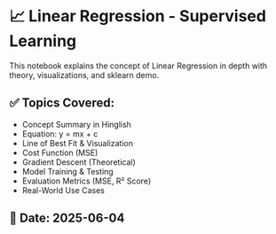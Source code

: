 

# 📈 Linear Regression - Supervised Learning

This notebook explains the concept of Linear Regression in depth with theory, visualizations, and sklearn demo.

## ✅ Topics Covered:
- Concept Summary in Hinglish
- Equation: y = mx + c
- Line of Best Fit & Visualization
- Cost Function (MSE)
- Gradient Descent (Theoretical)
- Model Training & Testing
- Evaluation Metrics (MSE, R² Score)
- Real-World Use Cases

## 📅 Date: 2025-06-04
